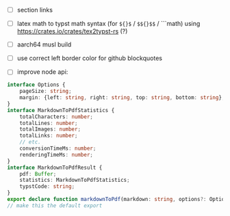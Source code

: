 - [ ] section links
- [ ] latex math to typst math syntax (for `${}$` / `$${}$$` / \`\`\`math) using https://crates.io/crates/tex2typst-rs (?)

- [ ] aarch64 musl build
- [ ] use correct left border color for github blockquotes

- [ ] improve node api:

```ts
interface Options {
    pageSize: string;
    margin: {left: string, right: string, top: string, bottom: string}; 
}
interface MarkdownToPdfStatistics {
    totalCharacters: number;
    totalLines: number;
    totalImages: number;
    totalLinks: number;
    // etc.
    conversionTimeMs: number;
    renderingTimeMs: number;
}
interface MarkdownToPdfResult {
    pdf: Buffer;
    statistics: MarkdownToPdfStatistics;
    typstCode: string;
}
export declare function markdownToPdf(markdown: string, options?: Options): Promise<MarkdownToPdfResult>
// make this the default export
```